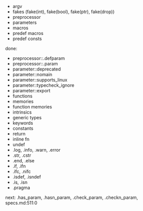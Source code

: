 - argv
- fakes (fake(int), fake(bool), fake(ptr), fake(drop))
- preprocessor
- parameters
- macros
- predef macros
- predef consts

done:
- preprocessor::.defparam
- preprocessor::.param
- parameter::deprecated
- parameter::nomain
- parameter::supports_linux
- parameter::typecheck_ignore
- parameter::export
- functions
- memories
- function memories
- intrinsics
- generic types
- keywords
- constants
- return
- inline fn
- undef
- .log, .info, .warn, .error
- .str, .cstr
- .end, .else
- .if, .ifn
- .ifc, .nifc
- .isdef, .isndef
- .is, .isn
- .pragma

next:
.has_param, .hasn_param, .check_param, .checkn_param, specs.md:511:0